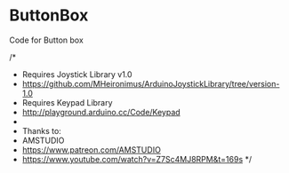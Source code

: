 # ButtonBox
Code for Button box

/*
* Requires Joystick Library v1.0 
*   https://github.com/MHeironimus/ArduinoJoystickLibrary/tree/version-1.0
* Requires Keypad Library 
*   http://playground.arduino.cc/Code/Keypad
*   
* Thanks to: 
*  AMSTUDIO 
*   https://www.patreon.com/AMSTUDIO
*   https://www.youtube.com/watch?v=Z7Sc4MJ8RPM&t=169s
*/


